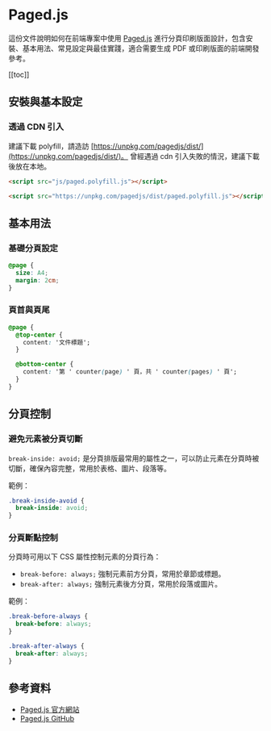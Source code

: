 # Paged.js

這份文件說明如何在前端專案中使用 [Paged.js](https://www.pagedjs.org/) 進行分頁印刷版面設計，包含安裝、基本用法、常見設定與最佳實踐，適合需要生成 PDF 或印刷版面的前端開發參考。

[[toc]]

## 安裝與基本設定

### 透過 CDN 引入

建議下載 polyfill，請造訪 [https://unpkg.com/pagedjs/dist/](https://unpkg.com/pagedjs/dist/)。
曾經遇過 cdn 引入失敗的情況，建議下載後放在本地。

```html
<script src="js/paged.polyfill.js"></script>
```

```html
<script src="https://unpkg.com/pagedjs/dist/paged.polyfill.js"></script>
```

## 基本用法

### 基礎分頁設定

```css
@page {
  size: A4;
  margin: 2cm;
}
```

### 頁首與頁尾

```css
@page {
  @top-center {
    content: '文件標題';
  }

  @bottom-center {
    content: '第 ' counter(page) ' 頁，共 ' counter(pages) ' 頁';
  }
}
```

## 分頁控制

### 避免元素被分頁切斷

`break-inside: avoid;` 是分頁排版最常用的屬性之一，可以防止元素在分頁時被切斷，確保內容完整，常用於表格、圖片、段落等。

範例：

```css
.break-inside-avoid {
  break-inside: avoid;
}
```

### 分頁斷點控制

分頁時可用以下 CSS 屬性控制元素的分頁行為：

- `break-before: always;` 強制元素前方分頁，常用於章節或標題。
- `break-after: always;` 強制元素後方分頁，常用於段落或圖片。

範例：

```css
.break-before-always {
  break-before: always;
}

.break-after-always {
  break-after: always;
}
```

## 參考資料

- [Paged.js 官方網站](https://www.pagedjs.org/)
- [Paged.js GitHub](https://github.com/pagedjs/pagedjs)

